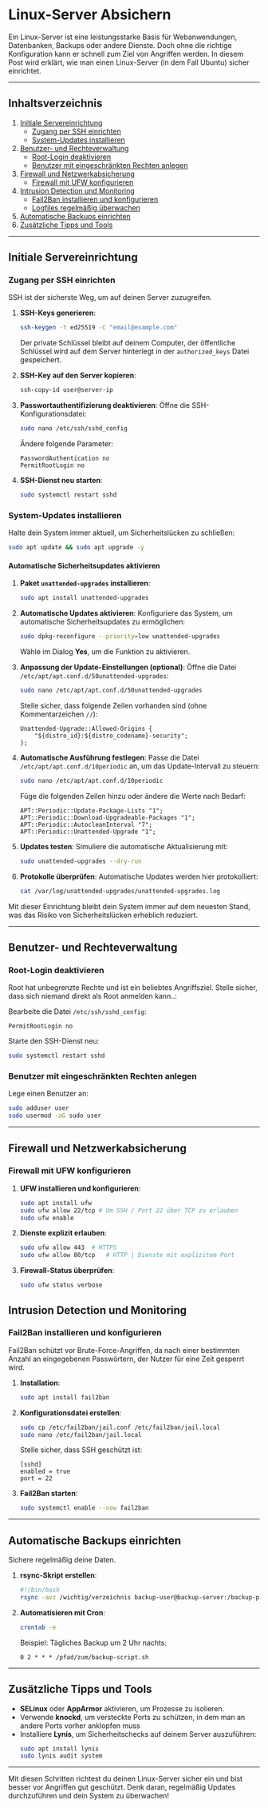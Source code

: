 # Linux-Server Absichern

Ein Linux-Server ist eine leistungsstarke Basis für Webanwendungen, Datenbanken, Backups oder andere Dienste. Doch ohne die richtige Konfiguration kann er schnell zum Ziel von Angriffen werden. In diesem Post wird erklärt, wie man einen Linux-Server (in dem Fall Ubuntu) sicher einrichtet.

---

## Inhaltsverzeichnis
1. [Initiale Servereinrichtung](#initiale-servereinrichtung)
   - [Zugang per SSH einrichten](#zugang-per-ssh-einrichten)
   - [System-Updates installieren](#system-updates-installieren)
2. [Benutzer- und Rechteverwaltung](#benutzer-und-rechteverwaltung)
   - [Root-Login deaktivieren](#root-login-deaktivieren)
   - [Benutzer mit eingeschränkten Rechten anlegen](#benutzer-mit-eingeschränkten-rechten-anlegen)
3. [Firewall und Netzwerkabsicherung](#firewall-und-netzwerkabsicherung)
   - [Firewall mit UFW konfigurieren](#firewall-mit-ufw-konfigurieren)
4. [Intrusion Detection und Monitoring](#intrusion-detection-und-monitoring)
   - [Fail2Ban installieren und konfigurieren](#fail2ban-installieren-und-konfigurieren)
   - [Logfiles regelmäßig überwachen](#logfiles-regelmäßig-überwachen)
6. [Automatische Backups einrichten](#automatische-backups-einrichten)
7. [Zusätzliche Tipps und Tools](#zusätzliche-tipps-und-tools)

---

## Initiale Servereinrichtung

### Zugang per SSH einrichten
SSH ist der sicherste Weg, um auf deinen Server zuzugreifen.

1. **SSH-Keys generieren**:
   ```bash
   ssh-keygen -t ed25519 -C "email@example.com"
   ```
   Der private Schlüssel bleibt auf deinem Computer, der öffentliche Schlüssel wird auf dem Server hinterlegt in der `authorized_keys` Datei gespeichert.

2. **SSH-Key auf den Server kopieren**:
   ```bash
   ssh-copy-id user@server-ip
   ```

3. **Passwortauthentifizierung deaktivieren**:
   Öffne die SSH-Konfigurationsdatei:
   ```bash
   sudo nano /etc/ssh/sshd_config
   ```
   Ändere folgende Parameter:
   ```
   PasswordAuthentication no
   PermitRootLogin no
   ```

4. **SSH-Dienst neu starten**:
   ```bash
   sudo systemctl restart sshd
   ```

### System-Updates installieren
Halte dein System immer aktuell, um Sicherheitslücken zu schließen:
```bash
sudo apt update && sudo apt upgrade -y
```

#### Automatische Sicherheitsupdates aktivieren
1. **Paket `unattended-upgrades` installieren**:
   ```bash
   sudo apt install unattended-upgrades
   ```

2. **Automatische Updates aktivieren**:
   Konfiguriere das System, um automatische Sicherheitsupdates zu ermöglichen:
   ```bash
   sudo dpkg-reconfigure --priority=low unattended-upgrades
   ```
   Wähle im Dialog **Yes**, um die Funktion zu aktivieren.

3. **Anpassung der Update-Einstellungen (optional)**:
   Öffne die Datei `/etc/apt/apt.conf.d/50unattended-upgrades`:
   ```bash
   sudo nano /etc/apt/apt.conf.d/50unattended-upgrades
   ```
   Stelle sicher, dass folgende Zeilen vorhanden sind (ohne Kommentarzeichen `//`):
   ```
   Unattended-Upgrade::Allowed-Origins {
       "${distro_id}:${distro_codename}-security";
   };
   ```

4. **Automatische Ausführung festlegen**:
   Passe die Datei `/etc/apt/apt.conf.d/10periodic` an, um das Update-Intervall zu steuern:
   ```bash
   sudo nano /etc/apt/apt.conf.d/10periodic
   ```
   Füge die folgenden Zeilen hinzu oder ändere die Werte nach Bedarf:
   ```
   APT::Periodic::Update-Package-Lists "1";
   APT::Periodic::Download-Upgradeable-Packages "1";
   APT::Periodic::AutocleanInterval "7";
   APT::Periodic::Unattended-Upgrade "1";
   ```

5. **Updates testen**:
   Simuliere die automatische Aktualisierung mit:
   ```bash
   sudo unattended-upgrades --dry-run
   ```

6. **Protokolle überprüfen**:
   Automatische Updates werden hier protokolliert:
   ```bash
   cat /var/log/unattended-upgrades/unattended-upgrades.log
   ```

Mit dieser Einrichtung bleibt dein System immer auf dem neuesten Stand, was das Risiko von Sicherheitslücken erheblich reduziert.

---

## Benutzer- und Rechteverwaltung

### Root-Login deaktivieren
Root hat unbegrenzte Rechte und ist ein beliebtes Angriffsziel. Stelle sicher, dass sich niemand direkt als Root anmelden kann..:

Bearbeite die Datei `/etc/ssh/sshd_config`:
```
PermitRootLogin no
```
Starte den SSH-Dienst neu:
```bash
sudo systemctl restart sshd
```

### Benutzer mit eingeschränkten Rechten anlegen
Lege einen Benutzer an:
```bash
sudo adduser user
sudo usermod -aG sudo user
```

---

## Firewall und Netzwerkabsicherung

### Firewall mit UFW konfigurieren
1. **UFW installieren und konfigurieren**:
   ```bash
   sudo apt install ufw
   sudo ufw allow 22/tcp # Um SSH / Port 22 über TCP zu erlauben
   sudo ufw enable
   ```

2. **Dienste explizit erlauben**:
   ```bash
   sudo ufw allow 443  # HTTPS
   sudo ufw allow 80/tcp   # HTTP | Dienste mit explizitem Port
   ```

3. **Firewall-Status überprüfen**:
   ```bash
   sudo ufw status verbose
   ```

## Intrusion Detection und Monitoring

### Fail2Ban installieren und konfigurieren
Fail2Ban schützt vor Brute-Force-Angriffen, da nach einer bestimmten Anzahl an eingegebenen Passwörtern, der Nutzer für eine Zeit gesperrt wird.

1. **Installation**:
   ```bash
   sudo apt install fail2ban
   ```

2. **Konfigurationsdatei erstellen**:
   ```bash
   sudo cp /etc/fail2ban/jail.conf /etc/fail2ban/jail.local
   sudo nano /etc/fail2ban/jail.local
   ```
   Stelle sicher, dass SSH geschützt ist:
   ```
   [sshd]
   enabled = true
   port = 22
   ```

3. **Fail2Ban starten**:
   ```bash
   sudo systemctl enable --now fail2ban
   ```

---

## Automatische Backups einrichten
Sichere regelmäßig deine Daten.

1. **rsync-Skript erstellen**:
   ```bash
   #!/bin/bash
   rsync -avz /wichtig/verzeichnis backup-user@backup-server:/backup-pfad
   ```
2. **Automatisieren mit Cron**:
   ```bash
   crontab -e
   ```
   Beispiel: Tägliches Backup um 2 Uhr nachts:
   ```
   0 2 * * * /pfad/zum/backup-script.sh
   ```

---

## Zusätzliche Tipps und Tools
- **SELinux** oder **AppArmor** aktivieren, um Prozesse zu isolieren.
- Verwende **knockd**, um versteckte Ports zu schützen, in dem man an andere Ports vorher anklopfen muss
- Installiere **Lynis**, um Sicherheitschecks auf deinem Server auszuführen:
  ```bash
  sudo apt install lynis
  sudo lynis audit system
  ```

---

Mit diesen Schritten richtest du deinen Linux-Server sicher ein und bist besser vor Angriffen gut geschützt. Denk daran, regelmäßig Updates durchzuführen und dein System zu überwachen!
